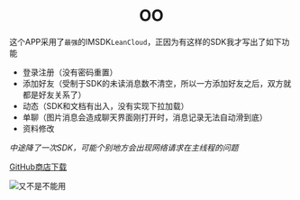 # <center>OO</center>

这个APP采用了`最强`的IMSDK`LeanCloud`，正因为有这样的SDK我才写出了如下功能

* 登录注册（没有密码重置）
* 添加好友（受制于SDK的未读消息数不清空，所以一方添加好友之后，双方就都是好友关系了）
* 动态（SDK和文档有出入，没有实现下拉加载）
* 单聊（图片消息会造成聊天界面刚打开时，消息记录无法自动滑到底）
* 资料修改

*中途降了一次SDK，可能个别地方会出现网络请求在主线程的问题*

[GitHub商店下载](https://github.com/PleasantWater/OO/blob/master/app/debug/app-debug.apk?raw=true)

![又不是不能用](https://img3.doubanio.com/view/thing_review/l/public/2189725.webp)